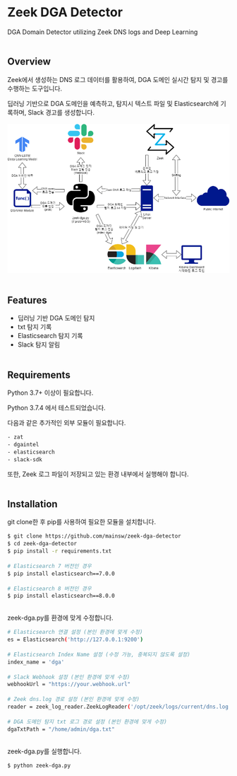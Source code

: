 # Zeek DGA Detector
DGA Domain Detector utilizing Zeek DNS logs and Deep Learning
<br/><br/>

## Overview
Zeek에서 생성하는 DNS 로그 데이터를 활용하여, DGA 도메인 실시간 탐지 및 경고를 수행하는 도구입니다.

딥러닝 기반으로 DGA 도메인을 예측하고, 탐지시 텍스트 파일 및 Elasticsearch에 기록하며, Slack 경고를 생성합니다.
<br/><br/>
![alt text](https://github.com/mainsw/Zeek-DGA-Detector/blob/main/zeek-dga-structure.png?raw=true)
<br/><br/>

## Features
- 딥러닝 기반 DGA 도메인 탐지
- txt 탐지 기록
- Elasticsearch 탐지 기록
- Slack 탐지 알림
<br/><br/>

## Requirements
Python 3.7+ 이상이 필요합니다.

Python 3.7.4 에서 테스트되었습니다.

다음과 같은 추가적인 외부 모듈이 필요합니다.
```sh
- zat
- dgaintel
- elasticsearch
- slack-sdk
```

또한, Zeek 로그 파일이 저장되고 있는 환경 내부에서 실행해야 합니다.
<br/><br/>

## Installation
git clone한 후 pip를 사용하여 필요한 모듈을 설치합니다.
```sh
$ git clone https://github.com/mainsw/zeek-dga-detector
$ cd zeek-dga-detector
$ pip install -r requirements.txt

# Elasticsearch 7 버전인 경우
$ pip install elasticsearch==7.0.0

# Elasticsearch 8 버전인 경우
$ pip install elasticsearch==8.0.0
```

<br/>zeek-dga.py를 환경에 맞게 수정합니다.
```sh
# Elasticsearch 연결 설정 (본인 환경에 맞게 수정)
es = Elasticsearch('http://127.0.0.1:9200')

# Elasticsearch Index Name 설정 (수정 가능, 중복되지 않도록 설정)
index_name = 'dga'

# Slack Webhook 설정 (본인 환경에 맞게 수정)
webhookUrl = "https://your.webhook.url"

# Zeek dns.log 경로 설정 (본인 환경에 맞게 수정)
reader = zeek_log_reader.ZeekLogReader('/opt/zeek/logs/current/dns.log', tail=True)

# DGA 도메인 탐지 txt 로그 경로 설정 (본인 환경에 맞게 수정)
dgaTxtPath = "/home/admin/dga.txt"
```

<br/>zeek-dga.py를 실행합니다.
```sh
$ python zeek-dga.py
```
